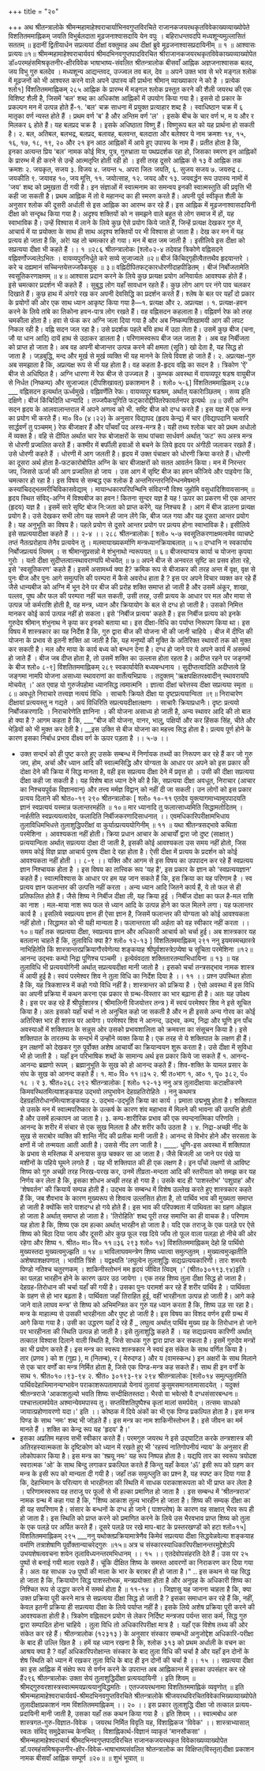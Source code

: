 +++
title = "२०"

+++
अथ श्रीतन्त्रालोके श्रीमन्महामाहेश्वराचार्याभिनवगुप्तविरचिते राजानकजयरथकृतविवेकाख्यव्याख्योपेते 
विशतितममाह्निकम् जयति विभुर्बलदाता मूढजनाश्वासदायि येन वपुः । 
बहिराधन्तवदपि मध्यशून्यमुल्लासितं सततम् ॥ इदानीं द्वितीयार्धन सप्रत्ययां दीक्षां वक्तुमाह 
अथ दीक्षां ब्रुवे मूढजनाश्वासप्रदायिनीम् ॥ १ ॥ आश्वासः प्रत्ययः॥१॥ 
श्रीमन्महामाहेश्वराचार्यवयं श्रीमदभिनवगुप्तपादविरचित श्रीराजानकजयरथकृतविवेकाख्यव्याख्योपेत 
डॉ०परमहंसमिश्रकृतनीर-क्षीरविवेक 
भाषाभाष्य-संवलित श्रीतन्त्रालोक 
बीसवाँ आह्निक अज्ञजनाश्वासक बलद, जय विभु गुरु बलदेव । 
मध्यशून्य आद्यन्तवद, उज्ज्वल तव बल, देव ॥ अपने उक्त भाव से भरे मङ्गल श्लोक में मूढजनों को भी आश्वस्त करने वाले अपने उपास्य की प्रार्थना श्रीमान् व्याख्याकार ने को है । प्रत्येक 
श्लो१] 
विंशतितममाह्निकम् 
२८५ 
आह्निक के प्रारम्भ में मङ्गल श्लोक प्रस्तुत करने की शैली जयरथ की एक विशिष्ट शैली है, जिसमें 'बल' शब्द का अधिकांश आह्निकों में उपयोग किया गया है। इससे दो प्रकार के प्रकल्पन मन में उत्पन्न होते हैं-१. 'बल' चक्र साधना में प्रयुक्त प्रत्याहार शब्द है । स्वाधिष्ठान चक्र में ६ मातृका वर्ण न्यस्त होते हैं । प्रथम वर्ण 'ब' है और अन्तिम वर्ण 'ल' । इसके बीच के चार वर्ण भ, म य और र मिलकर ६ होते हैं। यह बलप्रद चक्र है । इसके अधिष्ठाता विष्णु हैं। विष्णुरूप बल को यह प्रार्थना हो सकती है। २. बल, अतिबल, बलभद्र, बलप्रद, बलावह, बलवन्त, बलदाता और बलेश्वर ये नाम क्रमशः १४, १५, १६, १७, १८, १९, २० और २१ इन आठ आह्निकों में आये हुए उपास्य के नाम हैं। प्रतीत होता है कि, इनका अत्यन्त प्रिय 'बल' नामक कोई मित्र, पुत्र, गुरुभ्राता या पथप्रदर्शक रहा हो, जिसका स्मरण इन आह्निकों के प्रारम्भ में ही करने से उन्हें आत्मतृप्ति होती रही हो । इसी तरह दूसरे आह्निक से १३ वें आह्निक तक क्रमशः २. जयकृत, सजय ३. विजय ४. जयन्त ५. अपरा जितः जयति, ६. सुजय सजय ७. जयरुद्र ८. जयकीति ९. जयावह १०, जय मूत्ति, ११. जयोत्साह, १२. जयद और १३. जयवर्द्धन रूप उपास्य नामों में 'जय' शब्द को प्रमुखता दी गयी है। इन संज्ञाओं में स्वात्मनाम का समन्वय इनकी स्वात्मस्तुति की प्रवृत्ति भी कही जा सकती है। प्रथम आह्निक में तो वे महानन्द का ही स्मरण करते हैं। 
अपनी पूर्व स्वीकृत शैली के अनुसार श्लोक की दूसरी अर्धाली से इस आह्निक का आरम्भ कर रहे हैं। इस आह्निक में मूढजनाश्वासदायिनी दीक्षा को सन्दृब्ध किया गया है। अदृश्य शक्तियों को न समझने वाले बहुत से लोग समाज में हों, यह स्वाभाविक है। उन्हें विश्वास में लाने के लिये कुछ ऐसे प्रयोग किये जाते हैं, जिन्हें प्रत्यक्ष देखकर गुरु में, आचार्य में या प्रयोक्ता के साथ ही साथ अदृश्य शक्तियों पर भी विश्वास हो जाता है। देख कर मन में यह प्रत्यय हो जाता है कि, अरे! यह तो चमत्कार हो गया। मन में बात जम जाती है । इसीलिये इस दीक्षा को सप्रत्यया दीक्षा भी कहते हैं ।। १ ॥२८६ 
श्रीतन्त्रालोकः 
[श्लो०२-४ 
तदेवाह 
त्रिकोणे वह्निसदने वह्निवर्णोज्ज्वलेऽभितः । वायव्यपुरनिर्धूते करे सव्ये सुजाज्वले ॥२॥ बीजं किंचिद्गृहीत्वैतत्तथैव हृदयान्तरे । करे च दह्यमानं सच्चिन्तयेत्तज्जपैकयुक् ॥ ३॥ वह्निदीपितफट्कारधोरणीदाहपीडितम् । बीजं निर्बोजतामेति स्वसूतिकरणाक्षमम् ॥ ४॥ 
आश्वास प्रदान करने के लिये कुछ प्रत्यक्ष प्रयोग अनिवार्यतः आवश्यक होते हैं। इसे चमत्कार प्रदर्शन भी कहते हैं । सुबुद्ध लोग यहाँ सावधान रहते हैं। कुछ लोग आग पर नंगे पाव चलकर दिखाते हैं। कुछ हाथ में अंगारे रख कर अपनी देवसिद्धि का प्रदर्शन करते हैं। श्लेष के बल पर यहाँ दो प्रकार के प्रयोगों की ओर एक साथ ध्यान आकृष्ट किया गया है—१. प्रत्यक्ष और २. अप्रत्यक्ष । 
१. प्रत्यक्ष-हवन करने के लिये तांबे का तिकोना हवन-पात्र लोग रखते हैं। वह वह्निसदन कहलाता है। वह्निवर्ण रेफ को तरह चमकीला होता है। हवा से फंक कर अग्नि जला दिया गया है और अब निष्कम्पशिखामयी आग की लपट निकल रही है। वह्नि सदन जल रहा है। उसे प्रदर्शक पहले बाँये हाथ में उठा लेता है। उसमें कुछ बीज (चना, जौ या धान आदि) दायें हाथ से उठाकर डालता है। परिणामस्वरूप बीज जल जाता है । अब वह निर्बीजता को प्राप्त हो जाता है। अब वह अपनी बोजान्तर उत्पन्न करने की क्षमता (सूति ) खो देता है, यह सिद्ध हो जाता है । जड़बुद्धि, मन्द और मूर्ख से मूर्ख व्यक्ति भी यह मानने के लिये विवश हो जाते हैं। 
२. अप्रत्यक्ष-गुरु अब समझाता है कि, अप्रत्यक्ष रूप से भी यह होता है। वह कहता है-हृदय वह्नि का सदन है । त्रिकोण 'ऐं' बीज से अधिष्ठित है। अग्नि धारणा में रेफ बीज से उज्ज्वल है । कुम्भक अवस्था में वायव्यपूर षडश्र वायुबीज से निर्धत (निष्कम्प) और सुजाज्वल (दीपशिखावत्) प्रकाशमान है । 
श्लो० ५-६] विंशतितममाह्निकम् 
२८७ ___ वह्निसदन इत्यर्थात् ऊर्ध्वमुखे। वह्निवर्णेति रेफः। वायव्यपूर षडश्रम्, अर्थात् यकारेाञ्छितम् । सव्य इति दक्षिणे। बीजं किंचिदिति धान्यादि । तज्जपैकयुगिति फट्कारोद्दीपितरेफावर्तनपर इत्यर्थः ॥४॥ 
उसी अग्नि सदन हृदय के आलवालान्तराल में अपने अणत्व को भी. सष्टि बीज को दग्ध करते हैं। इस यज्ञ में एक मन्त्र का प्रयोग भी करते हैं। मा० वि० (४।२२) के अनुसार विद्यापद (हृदय केन्द्र) में चार (विद्यापदानि चत्वारि सार्द्धवर्णं तु पञ्चमम् ) रेफ बीजाक्षर हैं और पाँचवाँ पद अस्त्र-मन्त्र है। यही तथ्य श्लोक चार को प्रथम अधोलो में व्यक्त है। वहि से दीपित अर्थात चार रेफ बोजाक्षरों के साथ पांचवा सार्धवर्ण अर्थात् 'फट' रूप अस्त्र मन्त्र से धोरणी प्रज्वलित करते हैं। कश्मीर में बर्फीली हवाओं से बचने के लिये हृदय पर अंगीठी जलाकर रखते हैं। उसे धोरणी कहते हैं । धोरणी में 
आग जलती है। हृदय में उक्त पंचाक्षर को धोरणी क्रिया करते हैं। धोरणी का दूसरा अर्थ होता है-फटकारोबोपित अग्नि के चार बीजाक्षरों को सतत आवर्तन किया। मन में निरन्तर जप, जिससे ऊर्जा की आग प्रज्वलित हो जाय । उस आग में सृष्टि बीज का हवन कीजिये और पाइयेगा कि, चमत्कार हो रहा है। इस विषय से सम्बद्ध एक श्लोक है 
अन्तनिरन्तरनिरिन्धनमेषमाने 
कस्यांचिदद्भतमरीचिविकासवेद्याम् । मायान्धकारपरिपन्थिनि संविदग्नौ 
विश्व जुहोमि वसुधादिशिवावसानम् ॥ 
हृदय स्थित संविद्-अग्नि में विश्वबीज का हवन ! कितना सुन्दर यज्ञ है यह ! ऊपर का प्रकरण भी एक आन्तर (हृदय) यज्ञ है । इसमें सारे सृष्टि बोज नि:जता को प्राप्त करेंगे, यह निश्चय है । आग में बीज डालना प्रत्यक्ष प्रयोग है। उसे देखकर सभी लोग यह सामने ही जान लेंगे कि, बीज जल गया और यह दूसरा आन्तर प्रयोग है। यह अनुभूति का विषय है। पहले प्रयोग से दूसरे आन्तर प्रयोग पर प्रत्यय होना स्वाभाविक है। इसीलिये इसे सप्रत्ययादीक्षा कहते हैं ।। २-४ ।। 
२८८ 
श्रीतन्त्रालोकः 
[ श्लो० ५-७ स्वसूतिकरणाक्षमत्वमेव व्याचष्टे तप्तं नैतत्प्ररोहाय तेनैव प्रत्ययेन तु । मलमायाख्यकर्माणि मन्त्रध्यानक्रियाबलात् ॥ ५॥ दग्धानि न स्वकार्याय निर्बोजप्रत्ययं त्विमम् । स श्रीमान्सुप्रसन्नो मे शंभुनाथो न्यरूपयत् ॥ ६॥ बीजस्याप्यत्र कार्या च योजना कृपया गुरोः । यतो दीक्षा सुदीप्तत्वात्स्थावराण्यपि मोचयेत् ॥ ७॥ 
अपने बीज से अनवरत सृष्टि का प्रसव होता रहे, इसे 'स्वसूतिकरण' कहते हैं। इसमें असामर्थ्य क्या है? क्रमिक रूप से बीजाकर की तरह अन्त में वृक्ष, वृक्ष से पुनः बीज और पुनः आगे समुत्पत्ति की परम्परा में कैसे अवरोध हाता है ? इस पर अपने विचार व्यक्त कर रहे हैं 
जैसे धान्यबीज को अग्नि में भून देने पर बीज की प्ररोह शक्ति समाप्त हो जाती है और उसमें अंकूर, शाखा, पल्लव, पूष्प और फल की परम्परा नहीं चल सकती, उसी तरह, उसी प्रत्यय के आधार पर मल और माया से उत्पन्न जो कर्मराशि होती है, वह मन्त्र, ध्यान और क्रियायोग के बल से दग्ध हो जाती है। उसको निमित्त मानकर कोई कार्य उत्पन्न नहीं हो सकता। इसे 'निर्बीज प्रत्यय' कहते हैं। इस निर्बीज प्रत्यय को इनके गुरुदेव श्रीमान् शंभुनाथ ने कृपा कर इनको बताया था। इस दीक्षा-विधि का पर्याप्त निरूपण किया था। 
इस विषय में शास्त्रकार का यह निर्देश है कि, गुरु द्वारा बीज की योजना भी की जानी चाहिये । बीज में दीप्ति की योजना के प्रभाव से इतनी शक्ति आ जाती है कि, यह मनुष्यों की मुक्ति के अतिरिक्त स्थावरों तक को मुक्त कर सकती है। मल और माया के कार्य बध्य को बन्धन देना है। दग्ध हो जाने पर ये अपने कार्य में असमर्थ हो जाते हैं । बीज जब दीप्त होता है, तो उसमें शक्ति का उल्लास होता रहता है। अदीप्त रहने पर जङ्गमों के बीज 
श्लो० ८-९] 
विंशतितममाह्निकम् 
२८९ स्वकार्यायेति बध्यबन्धनाय । सुदीप्तत्वादिति अदीप्तत्वे हि जङ्गमा नामपि योजना असाध्या स्थावराणां का वार्तेत्यभिप्रायः । तदुक्तम् 
'ऋक्षपक्षितरक्ष्वादीन् स्थावरायपि मोचयेत् ।' अत एवाह यो गुरुर्जपहोमा ध्यानसिद्ध त्वमात्मनि । ज्ञात्वा दीक्षां चरेत्तस्य दीक्षा सप्रत्यया स्मृता ॥८॥ अवधूते निराचारे तत्त्वज्ञ नत्वयं विधिः । साचारैः क्रियते दीक्षा या दृष्टप्रत्ययान्विता ॥९॥ निराचारेण दीक्षायां प्रत्ययस्तु न गद्यते । 
अयं विधिरिति सप्रत्ययदीक्षालक्षणः । साचारैः क्रियाप्रधानैः। दृष्टः प्रत्ययो निर्बोजकरणादिः । निराचारेणेति ज्ञानिना । 
की योजना असाध्य हो जाती है, अन्य स्थावर आदि की तो बात हो क्या है ? आगम कहता है कि, 
___"बीज की योजना, वानर, भालु, पक्षियों और कर हिंसक सिंह, चीते और भेड़ियों को भी मुक्त कर देती है। __इस उक्ति से बीज योजना का महत्त्व सिद्ध होता है। प्रत्यय पूर्ण होने के कारण इसका निर्बाध प्रभाव दीक्ष्य वर्ग के ऊपर पड़ता है ।। ५-७ ।। 
- उक्त सन्दर्भ को ही पुष्ट करते हुए उसके सम्बन्ध में निर्णायक तथ्यों का निरूपण कर रहे हैं कर जो गुरु जप, होम, अर्चा और ध्यान आदि की स्वाल्मसिद्धि और योग्यता के आधार पर अपने को इस प्रकार की दोक्षा देने की क्रिया में सिद्ध मानता है, वही इस सप्रत्यय दीक्षा देने में प्रवृत्त हो । उसी की दीक्षा सप्रत्यया दीक्षा कही जा सकती है। यह विशेष बात ध्यान देने की है कि, सप्रत्यया दीक्षा अवधूत, निराचार (आचार का निश्चयपूर्वक विज्ञानवान्) और तत्त्व मर्मज्ञ विद्वान् को नहीं दी जा सकती। उन लोगों को इस प्रकार प्रत्यय दिलाने की 
श्रोत०-१९ 
२९० 
श्रीतन्त्रालोकः 
[ श्लो० १०-११ 
एतदेव युक्त्यागमाभ्यामुपपादयति ज्ञानं स्वप्रत्ययं यस्मान्न फलान्तरमर्हति ॥ १०॥ मार ध्यानादि तु फलात्साध्यमिति सिद्धामतोदितम् । नार्हतीति स्वप्रत्ययत्वादेव, फलादिति निर्बीजकरणादिसाधनात् ।। एवमधिकारिपरीक्षामभिधाय तुलाविधिमभिधत्ते तुलाशुद्धिपरीक्षां वा कुर्यात्प्रत्यययोगिनीम् ॥ ११ ॥ यथा श्रीतन्त्रसद्भावे कथिता परमेशिना । 
आवश्यकता नहीं होती। क्रिया प्रधान आचार के आचार्यों द्वारा जो दुष्ट (साक्षात् ) प्रत्ययान्विता अर्थात् सप्रत्यया दोक्षा दी जाती है, इसकी कोई आवश्यकता उस समय नहीं होतो, जिस समय कोई विज्ञ प्राज्ञ आचार्य पुरुष दीक्षा दे रहा होता है। ऐसी दीक्षा में प्रत्यय के प्रदर्शन को कोई आवश्यकता 
नहीं होती ।। ८-९ ।। 
यक्ति और आगम से इस विषय का उपपादन कर रहे हैं 
स्वप्रत्यय ज्ञान निश्चायक होता है । इस विषय का तात्त्विक रूप 'यह है', इस प्रकार के ज्ञान को 'स्वप्रत्ययज्ञान' कहते हैं। स्वात्मविश्वास के आधार पर हम यह जान सकते हैं कि, इस क्रिया का यह परिणाम है । स्व प्रत्यय ज्ञान फलान्तर की उत्पत्ति नहीं करता । अन्य ध्यान आदि जितने कार्य हैं, ये तो फल से ही प्रतिफलित होते हैं। जैसे शिष्य ने निर्बीज दीक्षा ली, यह क्रिया हुई । निर्बीज दोक्षा का फल है-मल राशि का नाश । मल-माया नाश रूप फल से ध्यान आदि के उत्पन्न होने का फल मिलने लगा। यह फलान्तर कार्य है । इसलिये स्वप्रत्यय ज्ञान ही ऐसा ज्ञान है, जिसमें फलान्तर की योग्यता को कोई आवश्यकता नहीं होतो। सिद्धामत को भी यही मान्यता है। फलान्तरता की अर्हता को वह स्वीकार नहीं करता ।। १०॥ 
यहाँ तक सप्रत्यया दीक्षा, स्वप्रत्यय ज्ञान और अधिकारी आचार्य को चर्चा हुई। अब शास्त्रकार यह बतलाना चाहते हैं कि, तुलाविधि क्या है? 
श्लो० १२-१३ ] विंशतितममाह्निकम् 
२९१ ननु इयमस्मच्छास्त्रे नाभिहितेति किं शास्त्रान्तरप्रक्रियागौरवेणेत्या शङ्कयाह 
श्रीपूर्वशास्त्रेऽप्येषा च सूचिता परमेशिना ॥१२॥ आनन्द उद्भवः कम्पो निद्रा पूणिश्च पञ्चमी । इत्येवंवदता शक्तितारतम्याभिधायिना ॥ १३ ॥ 
यह तुलाविधि भी प्रत्यययोगिनी अर्थात् सप्रत्ययदीक्षा मानी जातो है । इसको चर्चा तन्त्रसद्भाव नामक शास्त्र में आयी हुई है। स्वयं परमेश्वर शिव ने तुला विधि का निर्देश दिया है ।। ११ ।। 
प्रश्न उपस्थित होता है कि, यह त्रिकशास्त्र में कहो गयो विधि नहीं है। शास्त्रान्तर को प्रक्रिया है । ऐसो अवस्था में इस विधि का अपनी प्रक्रिया में कथन करना एक प्रकार से ग्रन्थ-विस्तार का भार बढ़ाना ही है। अतः यह उपेक्ष्य है। इस पर कह रहे हैं 
श्रीपूर्वशास्त्र ( श्रीमालिनी विजयोत्तर तन्त्र ) में स्वयं परमेश्वर शिव ने इसे सूचित किया है। अतः इसको यहाँ चर्चा न तो अनुचित कहो जा सकती है और न ही इससे अन्य गोरव का कोई अतिरिक्त भार ही शास्त्र पर आयेगा। परमेश्वर शिव ने आनन्द, उद्भव, कम्प, निद्रा और घूणि इन पाँच अवस्याओं में शक्तिपात के सन्नुस ओर उसको प्रभावशालिता को क्रमवत्ता का संसूचन किया है। इसे शक्तिपात के तारतम्य के सन्दर्भ में उन्होंने व्यक्त किया है। एक तरह से ये शक्तिपात के लक्षण ही हैं। इन लक्षणों को देखकर गुरु पूर्वोक्त अशेष आचार्यों का क्रियान्वयन शुरू करता है। उसे दीक्षा में सुविधा भी हो जाती है । यहाँ इन परिभाषिक शब्दों के सामान्य अर्थ 
इस प्रकार किये जा सकते हैं 
१. आनन्द-आनन्दः ब्रह्मणो रूपम् । ब्रह्मानुभूति के सुख को हो आनन्द कहते हैं। शिव-शक्ति के यामल प्रसार के संघ के सुख को आनन्द कहते हैं। १. मा० वि० ११॥३५ २. श्री त०भाग १, आ० १, पृ० ३८२, पं० १८ । र 
३. श्रीत०२६८ 
२९२ 
श्रीतन्त्रालोकः 
[ श्लो० १२-१३ 
ननु अत्र तुलादीक्षायाः कटाक्षीकरणे किमवस्थितमित्याशङ्कयाह उद्भवो लघुभावेन देहग्रहतिरोहितेः । 
ननु कथमत्र देहग्रहतिरोधानमित्याशङ्कयाह 
२. उद्भव-उद्भूति क्रिया का कार्य । प्रमाता उद्मभूषु होता है। शक्तिपात से उसके मन में स्वात्मपरिष्कार के उत्कर्ष के कारण शंव महाभाव में मिलने की भावना की उत्पत्ति होती है और उसमें हल्कापन आ जाता है। 
३. कम्प-शारीरिक प्रभाव की एक स्पन्दनात्मिका परिणति । आनन्द के शरीर में संचार से एक सुख मिलता है और शरीर काँप उठता है । 
४. निद्रा-अच्छी नींद के सुख से सराबोर व्यक्ति की शान्ति नींद की प्रतीक मानी जाती है। आनन्द से विभोर होने और सरसता के क्षणों में जो तन्मयता आती आती है। उससे नींद लग जाती है। ____. धूणि-इस अवस्था में शक्तिपात के प्रभाव से मस्तिष्क में अनायास कुछ चक्कर सा आ जाता है। जैसे बिजली आ जाने पर पंखे या मशीनों के पहिये घूमने लगते हैं । यह भी शक्तिपात की ही एक लक्षण है। 
इन पाँचों लक्षणों से आविष्ट शिष्य को गुरु अच्छी तरह निरख-परख कर, उनमें तीव्रता-मन्दता आदि की स्तरीयता को समझ कर यह निर्णय कर लेता है कि, इसका शोधन अच्छी तरह हो गया है। उसके बाद ही 'पाशस्तोभ' 'पशुग्राह' और 'शेषवर्तन' की क्रियायें सम्पन्न होती हैं। 
उद्भव के सम्बन्ध में विशेष उल्लेख करते हुए शास्त्रकार कहते हैं कि, जब शैवभाव के कारण मुख्यरूप से शिवत्व उल्लसित होता है, तो पार्थिव भाव की मुख्यता समाप्त हो जाती है क्योंकि सारे पाशदग्ध हो गये होते हैं। इस भाव की परिपक्वता में पाथिवता का ग्रहण ओझल हो जाता है अर्थात् समाप्त हो जाता है। 'तिरोहिति' शब्द पूरी तरह समाप्ति का ही वाचक है। परिणाम यह होता है कि, शिष्य एक दम हल्का अर्थात् भारहीन हो जाता है। यदि एक तराजू के एक पलड़े पर ऐसे शिष्य को बिठा दिया जाय और दूसरी ओर कुछ फूल रख दिये जाँय तो फूल वाला पलड़ा हो नीचे की ओर रहेगा और शिष्य १. श्रीत० मा० वि० ११॥३६ 
२९३ 
श्लो० १४] 
विंशतितममाह्निकम् देहो हि पार्थिवो मुख्यस्तदा मुख्यत्वमुज्झति ॥ १४ ॥ भाविलाघवमन्त्रेण शिष्य ध्यात्वा समुत्प्लुतम् । मुख्यत्वमुज्झतीति अशेषपाशक्षपणात् । भावीति त्रिंशे । यद्वक्ष्यति 'लघुत्वेन तुलाशुद्धिः सद्यःप्रत्ययकारिणी। तारः शमरयैः पिण्डो नतिश्च चतुरणकम् । शाकिनीस्तोभनं मम हृदयं जीवित त्विदम् ।' (श्रीत०३०१९३.९४)इति । 
का पलड़ा भारहीन होने के कारण ऊपर उठ जायेगा । एक तरह शिष्य तुला दीक्षा सिद्ध हो जाता है। 
देहग्रह-तिरोधान की चर्चा यहाँ की गयी है। उसका पुनः परामर्श कर रहे हैं 
शरीर पार्थिव है । पार्थिवता के ग्रहण से हो भार बढ़ता है। पार्थिवता जहाँ तिराहित हुई, वहीं भारहीनता उत्पन्न हो जाती है। आगे कहे जाने वाले लाघव मन्त्र' से शिष्य को अभिमन्त्रित कर गुरु यह ध्यान करता है कि, शिष्य उड़ सा रहा है। मन्त्र के माहात्म्य से उसकी भारहीनता और पुष्ट हो 
जाती है। 
इस विषय का विशद वर्णन इसी ग्रन्थ में आगे किया गया है। उसी का उद्धरण यहाँ दे रहे हैं 
_ लघुत्व अर्थात् पार्थिव मुख्य ग्रह के तिरोधान हो जाने पर भारहीनता की स्थिति उत्पन्न हो जाती है। इसे तुलाशुद्धि कहते हैं । यह सद्यःप्रत्यय कारिणी अर्थात् तत्काल विश्वास दिलाने वाली स्थिति है, जिसे साधक गुरु द्वारा प्राप्त कर सकता है। इसमें गुरुदेव मन्त्रों का भी प्रयोग करते हैं। इस मन्त्र का स्वरूप शास्त्रकार ने स्वयं इस संकेत के साथ वर्णित किया है। तार (प्रणव ) को श (गुह्य ), म (नितम्ब), र ( मेरुदण्ड ) और य (वामस्कन्ध ) इन अक्षरों के साथ मिलाने से एक चार वर्णों का मन्त्र निर्मित होता है, जिसे एक पिण्ड-मन्त्र कह सकते हैं। साथ ही इन वर्गों के साथ 
१. श्रीत०१०।९३-९४ 
२. श्रीत० ३०१९३-९४ 
२९४ 
श्रीतन्त्रालोकः 
[श्लो०१४ 
समुत्प्लुतमिति पार्थिवदेहाभिमानन्यग्भावेन पराकाशरूपतामापन्नो येनायं तुलायां कुसुमसमानतामासादयेत् । यदुक्तं श्रीतन्त्रराजे 
'आकाशतुल्यो भवति शिष्यः सन्दीक्षितस्तदा। भैरवो वा भवेत्सो वै दग्धसंसारबन्धनः॥ पश्चात्तलामर्पयेत अश्मान्येवमपास्य तु। सप्तविंशतिपुष्पैश्च कृतां मालां समर्पयेत् । तत्समः साधको जायात्प्रहोणावरणो यदा।' इति ।। 
कोष्ठक में दिये अंकों का भी एक पिण्ड प्रकल्पित होता है। इस मन्त्र पिण्ड के साथ 'नमः' शब्द भी जोड़ते हैं। इस मन्त्र का नाम शाकिनीस्तोभन है। इसे जीवन का मर्म मानते हैं । शक्ति का केन्द्र रूप यह 'हृदय' है।' 
- इसका अप्रतिम महत्त्व सभी स्वीकार करते हैं। परमगुरु जयरथ ने इसे उद्घाटित करके तन्त्रशास्त्र की अतिरहस्यात्मकता के दृष्टिकोण को ध्यान में रखते हुए भी 'रहस्यं नातिगोपनीयं न्याय' के अनुसार ही लोकोपकार किया है। इस मन्त्र का 'श्म्रयू नमः' यह रूप निष्पन्न होता है। यद्यपि तार का स्वरूप त्रयोदश स्वरात्मक 'ओ' के साथ बिन्दु लगाकर प्रकल्पित करते हैं किन्तु यहाँ केवल 'ॐ' इसी रूप को ग्रहण कर मन्त्र के इसी रूप को मान्यता 
दी गयी है। 
जहाँ तक समुत्प्लुति का प्रश्न है, यह स्पष्ट कर दिया गया है कि, देहाभिमान के परित्याग से भारहीनता की स्थिति में साधक पराकाशरूपता को भी प्राप्त कर लेता है । परिणामस्वरूप वह तराजू पर फूलों से भी हल्का प्रमाणित हो जाता है । इस सम्बन्ध में 'श्रीतन्त्रराज' नामक ग्रन्थ में कहा गया है कि, 
"शिष्य आकाश तुल्य भारहीन हो जाता है। शिष्य की सम्यक् दीक्षा का ही यह सपरिणाम है। संसार के बन्धनों के दग्ध हो जाने ( पाशप्लोष) के कारण वह साक्षात् भैरव रूप ही हो जाता है। इस स्थिति को प्राप्त करने को प्रमाणित करने के लिये उस भैरवभाव प्राप्त शिष्य को तुला के एक पलड़े पर अर्पित करते हैं। दूसरे पलड़े पर रखे माप-बाट के प्रस्तरखण्डों को हटा 
श्लो०१५] 
विंशतितममाह्निकम् 
२९५ 
___ननु यथोक्तप्रक्रियामात्रेणैव किमेवं सप्रत्यया दीक्षा सिद्धयेन्नवेल्या शङ्कयाह 
वर्माणि तत्राशेषाणि पूर्वोक्तान्याचरेद्गुरुः ॥१५॥ 
अत्र च संस्कारस्याधिकारिपरीक्षानन्तरमुद्देशेऽपि उभयशेषत्ववचना शयेन तृलाविध्यनन्तरमभिधानम् ।। १५ ।। 
एतदेवोपसंहरति 
देते हैं। उस पर २५ पुष्पों से बनाई गयी माला रखते हैं। चूंकि दीक्षित शिष्य के समस्त आवरणों का निराकरण कर दिया गया है। अतः वह साधक २७ पुष्पों की माला के भार के बराबर ही हो जाता है।" .. 
इस कथन से यह सिद्ध हो जाता है कि, क्रियायोग सिद्ध पाशस्तोभक, मन्त्रप्रयोक्ता होता है और अनुग्रह के अधिकारी शिष्य का निश्चित रूप से उद्धार करने में समर्थ होता है ॥ ११-१४ । । 
जिज्ञासु यह जानना चाहता है कि, क्या उक्त प्रक्रिया पूरी करने मात्र से सप्रत्यया दीक्षा सिद्ध हो जाती है ? इसका समाधान कर रहे हैं कि, 
नहीं, केवल इतनी प्रक्रिया ही सप्रत्यया दीक्षा के लिये पर्याप्त नहीं है। इसके लिये अशेष प्रक्रिया पूरी करने की आवश्यकता होती है। त्रिकोण वह्निसदन प्रयोग से लेकर निर्दिष्ट मन्त्रजप पर्यन्त सारा कर्म, सिद्ध गुरु द्वारा सम्पादित होना चाहिये । तुला विधि तो अधिकारिपरीक्षा मात्र है । यहाँ एक विशेष तथ्य की ओर संकेत कर रहे हैं। श्रीतन्त्रालोक (१२३१३ ) के अनुसार संस्कार सम्बन्धी अनुजोद्देश अधिकारि-परीक्षा के बाद ही उल्लि खित है । हमें यह ध्यान रखना है कि, श्लोक ३१३ को प्रथम अर्धाली के वचन का आश्रय क्या है ? वहाँ अधिकारिपरोक्षान्तः संस्कार के बाद तुला विधि की चर्चा है और यहाँ इन दोनों के शेष स्थिति को ध्यान में रखकर तुला विधि के बाद ही इन दोनों की चर्चा है ।। १५ ।। 
सप्रत्यया दीक्षा का इस आह्निक में संक्षेप रूप से वर्णन करने के उपरान्त अब आह्निकान्त में इसका उपसंहार कर रहे हैं२९६ 
श्रीतन्त्रालोकः उक्ता सेयं तुलाशुद्धिदीक्षा प्रत्ययदायिनी । इति शिवम् ॥ 
श्रीमद्गुरुवरशास्त्रस्वात्ममयप्रत्ययानुविद्धमतिः । 
एतज्जयरथनामा विशतितममाह्निकं व्यवृणोत् ॥ इति श्रीमन्महामाहेश्वराचार्यवर्य-श्रीमदभिनवगुप्तविरचिते श्रीतन्त्रालोके श्रीजयरथविरचितविवेकाभिख्यव्याख्योपेते तुलादीक्षाप्रकाशनं 
नाम विंशतितममाह्निकम् ।। २० ।। 
इस प्रकार तुलाशुद्धि दीक्षा जो तत्काल प्रत्यय-प्रदायिनी मानी जाती है, उसका यहाँ तक कथन किया गया है । इति शिवम् ।। 
स्वात्मबोध अरु शास्त्रगत-गुरु-विज्ञात-विवेक । जयरथ निर्मित विवृति यह, विंशाह्निकज 'विवेक' ।। 
शास्त्राभ्यासात् स्वतः संविद् 
समुद्रेकाच्च केनचित् । विशाह्निकार्थ-विज्ञानं 
व्याकृतं 'मानसौकसा' । श्रीमन्महामाहेश्वराचार्य श्रीमदभिनवगुप्तपादविरचित 
राजानकजयरथकृत विवेकाख्यव्याख्योपेत डॉ.परमहंसमिश्रकृतनीर-क्षीर-विवेक-भाषाभाष्यसंवलित श्रोतन्त्रालोक का विक्षिप्त(विस्तृत)दीक्षा प्रकाशन नामक बीसवाँ आह्निक सम्पूर्ण ॥२०॥ 
॥ शुभं भूयात् ॥ 